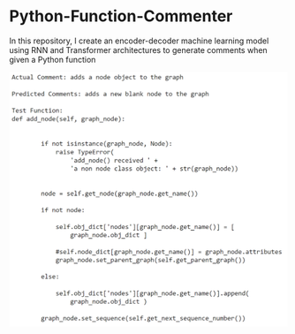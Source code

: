 # Python-Function-Commenter
In this repository, I create an encoder-decoder machine learning model using RNN and Transformer architectures to generate comments when given a Python function

<img src='Comment Generator Example.png'>
